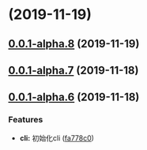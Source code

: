 # [](https://github.com/tutuxxx/public-project-best-practices/compare/v0.0.1-alpha.8...v) (2019-11-19)



## [0.0.1-alpha.8](https://github.com/tutuxxx/public-project-best-practices/compare/v0.0.1-alpha.7...v0.0.1-alpha.8) (2019-11-19)



## [0.0.1-alpha.7](https://github.com/tutuxxx/public-project-best-practices/compare/v0.0.1-alpha.6...v0.0.1-alpha.7) (2019-11-18)



## [0.0.1-alpha.6](https://github.com/tutuxxx/public-project-best-practices/compare/fa778c019a42bad5c353ad95076ba93553a73ffb...v0.0.1-alpha.6) (2019-11-18)


### Features

* **cli:** 初始化cli ([fa778c0](https://github.com/tutuxxx/public-project-best-practices/commit/fa778c019a42bad5c353ad95076ba93553a73ffb))



